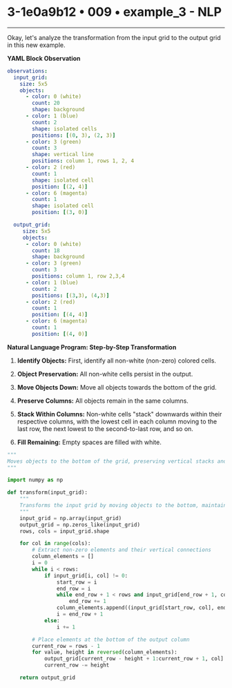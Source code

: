 # 3-1e0a9b12 • 009 • example_3 - NLP

---
Okay, let's analyze the transformation from the input grid to the output grid in this new example.

**YAML Block Observation**

```yaml
observations:
  input_grid:
    size: 5x5
    objects:
      - color: 0 (white)
        count: 20
        shape: background
      - color: 1 (blue)
        count: 2
        shape: isolated cells
        positions: [(0, 3), (2, 3)]
      - color: 3 (green)
        count: 3
        shape: vertical line
        positions: column 1, rows 1, 2, 4
      - color: 2 (red)
        count: 1
        shape: isolated cell
        position: [(2, 4)]
      - color: 6 (magenta)
        count: 1
        shape: isolated cell
        position: [(3, 0)]

  output_grid:
     size: 5x5
     objects:
      - color: 0 (white)
        count: 18
        shape: background
      - color: 3 (green)
        count: 3
        positions: column 1, row 2,3,4
      - color: 1 (blue)
        count: 2
        positions: [(3,3), (4,3)]
      - color: 2 (red)
        count: 1
        position: [(4, 4)]
      - color: 6 (magenta)
        count: 1
        position: [(4, 0)]
```

**Natural Language Program: Step-by-Step Transformation**

1.  **Identify Objects:** First, identify all non-white (non-zero) colored cells.

2.  **Object Preservation:** All non-white cells persist in the output.

3.  **Move Objects Down:** Move all objects towards the bottom of the grid.
4. **Preserve Columns:** All objects remain in the same columns.
5. **Stack Within Columns:** Non-white cells "stack" downwards within their respective columns, with the lowest cell in each column moving to the last row, the next lowest to the second-to-last row, and so on.
6. **Fill Remaining:** Empty spaces are filled with white.

```python
"""
Moves objects to the bottom of the grid, preserving vertical stacks and column order, then filling the rest with white.
"""

import numpy as np

def transform(input_grid):
    """
    Transforms the input grid by moving objects to the bottom, maintaining vertical stacks and column order.
    """
    input_grid = np.array(input_grid)
    output_grid = np.zeros_like(input_grid)
    rows, cols = input_grid.shape

    for col in range(cols):
        # Extract non-zero elements and their vertical connections
        column_elements = []
        i = 0
        while i < rows:
            if input_grid[i, col] != 0:
                start_row = i
                end_row = i
                while end_row + 1 < rows and input_grid[end_row + 1, col] == input_grid[start_row, col]:
                    end_row += 1
                column_elements.append((input_grid[start_row, col], end_row - start_row + 1))
                i = end_row + 1
            else:
                i += 1

        # Place elements at the bottom of the output column
        current_row = rows - 1
        for value, height in reversed(column_elements):
            output_grid[current_row - height + 1:current_row + 1, col] = value
            current_row -= height

    return output_grid
```

